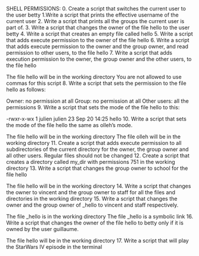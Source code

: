 SHELL PERMISSIONS:
0. Create a script that switches the current user to the user betty
1.Write a script that prints the effective username of the current user
2. Write a script that prints all the groups the current user is part of.
3. Write a script that changes the owner of the file hello to the user betty
4. Write a script that creates an empty file called hello
5. Write a script that adds execute permission to the owner of the file hello
6. Write a script that adds execute permission to the owner and the group owner, and read permission to other users, to the file hello
7. Write a script that adds execution permission to the owner, the group owner and the other users, to the file hello

The file hello will be in the working directory
You are not allowed to use commas for this script
8. Write a script that sets the permission to the file hello as follows:

Owner: no permission at all
Group: no permission at all
Other users: all the permissions
9. Write a script that sets the mode of the file hello to this:

-rwxr-x-wx 1 julien julien 23 Sep 20 14:25 hello
10. Write a script that sets the mode of the file hello the same as olleh’s mode.

The file hello will be in the working directory
The file olleh will be in the working directory
11. Create a script that adds execute permission to all subdirectories of the current directory for the owner, the group owner and all other users. Regular files should not be changed
12. Create a script that creates a directory called my_dir with permissions 751 in the working directory
13. Write a script that changes the group owner to school for the file hello

The file hello will be in the working directory
14. Write a script that changes the owner to vincent and the group owner to staff for all the files and directories in the working directory
15. Write a script that changes the owner and the group owner of _hello to vincent and staff respectively.

The file _hello is in the working directory
The file _hello is a symbolic link
16. Write a script that changes the owner of the file hello to betty only if it is owned by the user guillaume.

The file hello will be in the working directory
17. Write a script that will play the StarWars IV episode in the terminal
